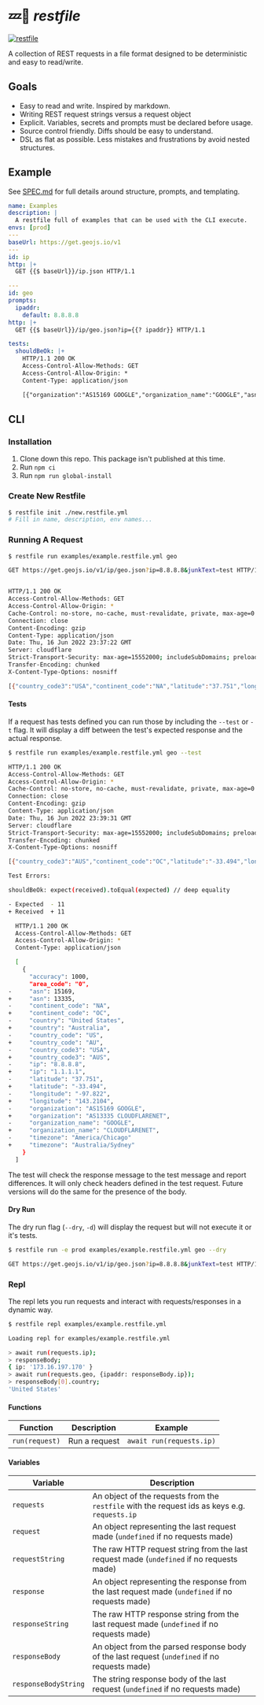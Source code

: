# 💤📄 _restfile_

[![restfile](https://github.com/testingrequired/restfile-ts/actions/workflows/ci.yml/badge.svg)](https://github.com/testingrequired/restfile-ts/actions/workflows/ci.yml)

A collection of REST requests in a file format designed to be deterministic and easy to read/write.

## Goals

- Easy to read and write. Inspired by markdown.
- Writing REST request strings versus a request object
- Explicit. Variables, secrets and prompts must be declared before usage.
- Source control friendly. Diffs should be easy to understand.
- DSL as flat as possible. Less mistakes and frustrations by avoid nested structures.

## Example

See [SPEC.md](SPEC.md) for full details around structure, prompts, and templating.

<!-- prettier-ignore -->
```yaml
name: Examples
description: |
  A restfile full of examples that can be used with the CLI execute.
envs: [prod]
---
baseUrl: https://get.geojs.io/v1
---
id: ip
http: |+
  GET {{$ baseUrl}}/ip.json HTTP/1.1

---
id: geo
prompts:
  ipaddr:
    default: 8.8.8.8
http: |+
  GET {{$ baseUrl}}/ip/geo.json?ip={{? ipaddr}} HTTP/1.1

tests:
  shouldBeOk: |+
    HTTP/1.1 200 OK
    Access-Control-Allow-Methods: GET
    Access-Control-Allow-Origin: *
    Content-Type: application/json

    [{"organization":"AS15169 GOOGLE","organization_name":"GOOGLE","asn":15169,"area_code":"0","country_code":"US","country_code3":"USA","continent_code":"NA","ip":"8.8.8.8","latitude":"37.751","longitude":"-97.822","accuracy":1000,"country":"United States","timezone":"America\/Chicago"}]

```

## CLI

### Installation

1. Clone down this repo. This package isn't published at this time.
2. Run `npm ci`
3. Run `npm run global-install`

### Create New Restfile

```bash
$ restfile init ./new.restfile.yml
# Fill in name, description, env names...
```

### Running A Request

```bash
$ restfile run examples/example.restfile.yml geo

GET https://get.geojs.io/v1/ip/geo.json?ip=8.8.8.8&junkText=test HTTP/1.1


HTTP/1.1 200 OK
Access-Control-Allow-Methods: GET
Access-Control-Allow-Origin: *
Cache-Control: no-store, no-cache, must-revalidate, private, max-age=0
Connection: close
Content-Encoding: gzip
Content-Type: application/json
Date: Thu, 16 Jun 2022 23:37:22 GMT
Server: cloudflare
Strict-Transport-Security: max-age=15552000; includeSubDomains; preload
Transfer-Encoding: chunked
X-Content-Type-Options: nosniff

[{"country_code3":"USA","continent_code":"NA","latitude":"37.751","longitude":"-97.822","accuracy":1000,"organization_name":"GOOGLE","timezone":"America\/Chicago","asn":15169,"organization":"AS15169 GOOGLE","country_code":"US","area_code":"0","ip":"8.8.8.8","country":"United States"}]
```

#### Tests

If a request has tests defined you can run those by including the `--test` or `-t` flag. It will display a diff between the test's expected response and the actual response.

```bash
$ restfile run examples/example.restfile.yml geo --test

HTTP/1.1 200 OK
Access-Control-Allow-Methods: GET
Access-Control-Allow-Origin: *
Cache-Control: no-store, no-cache, must-revalidate, private, max-age=0
Connection: close
Content-Encoding: gzip
Content-Type: application/json
Date: Thu, 16 Jun 2022 23:39:31 GMT
Server: cloudflare
Strict-Transport-Security: max-age=15552000; includeSubDomains; preload
Transfer-Encoding: chunked
X-Content-Type-Options: nosniff

[{"country_code3":"AUS","continent_code":"OC","latitude":"-33.494","longitude":"143.2104","accuracy":1000,"organization_name":"CLOUDFLARENET","timezone":"Australia\/Sydney","asn":13335,"organization":"AS13335 CLOUDFLARENET","country_code":"AU","area_code":"0","ip":"1.1.1.1","country":"Australia"}]

Test Errors:

shouldBeOk: expect(received).toEqual(expected) // deep equality

- Expected  - 11
+ Received  + 11

  HTTP/1.1 200 OK
  Access-Control-Allow-Methods: GET
  Access-Control-Allow-Origin: *
  Content-Type: application/json

  [
    {
      "accuracy": 1000,
      "area_code": "0",
-     "asn": 15169,
+     "asn": 13335,
-     "continent_code": "NA",
+     "continent_code": "OC",
-     "country": "United States",
+     "country": "Australia",
-     "country_code": "US",
+     "country_code": "AU",
-     "country_code3": "USA",
+     "country_code3": "AUS",
-     "ip": "8.8.8.8",
+     "ip": "1.1.1.1",
-     "latitude": "37.751",
+     "latitude": "-33.494",
-     "longitude": "-97.822",
+     "longitude": "143.2104",
-     "organization": "AS15169 GOOGLE",
+     "organization": "AS13335 CLOUDFLARENET",
-     "organization_name": "GOOGLE",
+     "organization_name": "CLOUDFLARENET",
-     "timezone": "America/Chicago"
+     "timezone": "Australia/Sydney"
    }
  ]
```

The test will check the response message to the test message and report differences. It will only check headers defined in the test request. Future versions will do the same for the presence of the body.

#### Dry Run

The dry run flag (`--dry`, `-d`) will display the request but will not execute it or it's tests.

```bash
$ restfile run -e prod examples/example.restfile.yml geo --dry

GET https://get.geojs.io/v1/ip/geo.json?ip=8.8.8.8&junkText=test HTTP/1.1
```

### Repl

The repl lets you run requests and interact with requests/responses in a dynamic way.

```bash
$ restfile repl examples/example.restfile.yml

Loading repl for examples/example.restfile.yml

> await run(requests.ip);
> responseBody;
{ ip: '173.16.197.170' }
> await run(requests.geo, {ipaddr: responseBody.ip});
> responseBody[0].country;
'United States'
```

#### Functions

| Function       | Description   | Example                  |
| -------------- | ------------- | ------------------------ |
| `run(request)` | Run a request | `await run(requests.ip)` |

#### Variables

| Variable             | Description                                                                                      |
| -------------------- | ------------------------------------------------------------------------------------------------ |
| `requests`           | An object of the requests from the `restfile` with the request ids as keys e.g. `requests.ip`    |
| `request`            | An object representing the last request made (`undefined` if no requests made)                   |
| `requestString`      | The raw HTTP request string from the last request made (`undefined` if no requests made)         |
| `response`           | An object representing the response from the last request made (`undefined` if no requests made) |
| `responseString`     | The raw HTTP response string from the last request made (`undefined` if no requests made)        |
| `responseBody`       | An object from the parsed response body of the last request (`undefined` if no requests made)    |
| `responseBodyString` | The string response body of the last request (`undefined` if no requests made)                   |
